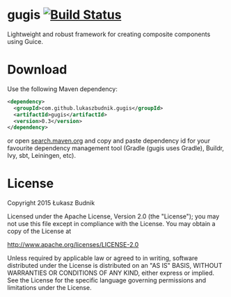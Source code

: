 gugis [![Build Status](https://travis-ci.org/lukaszbudnik/gugis.svg?branch=master)](https://travis-ci.org/lukaszbudnik/gugis)
==============================

Lightweight and robust framework for creating composite components using Guice.

# Download

Use the following Maven dependency:

```xml
<dependency>
  <groupId>com.github.lukaszbudnik.gugis</groupId>
  <artifactId>gugis</artifactId>
  <version>0.3</version>
</dependency>
```

or open [search.maven.org](http://search.maven.org/#artifactdetails|com.github.lukaszbudnik.gugis|gugis|0.3|jar) and copy and paste dependency id for your favourite dependency management tool (Gradle (gugis uses Gradle), Buildr, Ivy, sbt, Leiningen, etc).

# License

Copyright 2015 Łukasz Budnik

Licensed under the Apache License, Version 2.0 (the "License");
you may not use this file except in compliance with the License.
You may obtain a copy of the License at

   <http://www.apache.org/licenses/LICENSE-2.0>

Unless required by applicable law or agreed to in writing, software
distributed under the License is distributed on an "AS IS" BASIS,
WITHOUT WARRANTIES OR CONDITIONS OF ANY KIND, either express or implied.
See the License for the specific language governing permissions and
limitations under the License.
